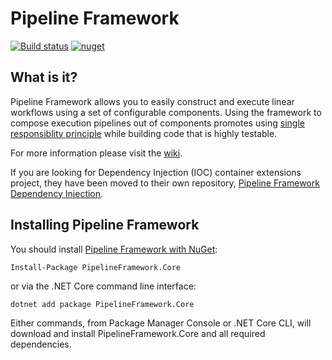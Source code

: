 # Pipeline Framework
[![Build status](https://dev.azure.com/gtmoose/Mathis%20Home/_apis/build/status/Pipeline%20Framework/Pipeline%20Framework%20-%20CI)](https://dev.azure.com/gtmoose/Mathis%20Home/_build/latest?definitionId=8) [![nuget](https://img.shields.io/nuget/v/PipelineFramework.Core.svg)](https://www.nuget.org/packages/PipelineFramework.Core/)

## What is it?

Pipeline Framework allows you to easily construct and execute linear workflows using a set of configurable components.  Using the framework to compose execution pipelines out of components promotes using [single responsiblity principle](https://en.wikipedia.org/wiki/Single_responsibility_principle) while building code that is highly testable.

For more information please visit the [wiki](https://github.com/gtmoose32/pipeline-framework/wiki).

If you are looking for Dependency Injection (IOC) container extensions project, they have been moved to their own repository, [Pipeline Framework Dependency Injection](https://github.com/gtmoose32/pipeline-framework-di).

## Installing Pipeline Framework
You should install [Pipeline Framework with NuGet](https://www.nuget.org/packages/PipelineFramework.Core/):

```
Install-Package PipelineFramework.Core
```

or via the .NET Core command line interface:

```
dotnet add package PipelineFramework.Core
```

Either commands, from Package Manager Console or .NET Core CLI, will download and install PipelineFramework.Core and all required dependencies.
